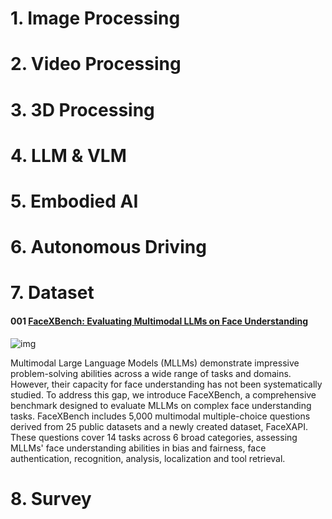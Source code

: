 # 1. Image Processing

# 2. Video Processing

# 3. 3D Processing

# 4. LLM & VLM

# 5. Embodied AI

# 6. Autonomous Driving

# 7. Dataset

#### 001 [FaceXBench: Evaluating Multimodal LLMs on Face Understanding](https://arxiv.org/pdf/2501.10360)

![img](res/2025.01.20/6-001.png)

Multimodal Large Language Models (MLLMs) demonstrate impressive problem-solving abilities across a wide range of tasks and domains. However, their capacity for face understanding has not been systematically studied. To address this gap, we introduce FaceXBench, a comprehensive benchmark designed to evaluate MLLMs on complex face understanding tasks. FaceXBench includes 5,000 multimodal multiple-choice questions derived from 25 public datasets and a newly created dataset, FaceXAPI. These questions cover 14 tasks across 6 broad categories, assessing MLLMs' face understanding abilities in bias and fairness, face authentication, recognition, analysis, localization and tool retrieval. 

# 8. Survey